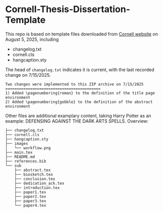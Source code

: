 # Cornell-Thesis-Dissertation-Template

This repo is based on template files downloaded from [Cornell website](https://gradschool.cornell.edu/academic-progress/degrees-fields/research-degree-requirements/thesis-dissertation/templates/) on August 5, 2025, including
- changelog.txt
- cornell.cls
- hangcaption.sty


The head of `changelog.txt` indicates it is current, with the last recorded change on 7/15/2025.

```
Two changes were implemented to this ZIP archive on 7/15/2025
==========================================
1) Added \pagenumbering{roman} to the definition of the title page environment
2) Added \pagenumbering{gobble} to the definition of the abstract environment
```


Other files are additional examplary content, taking Harry Potter as an example: DEFENSING AGAINST THE DARK ARTS SPELLS. Overview:
```
├── changelog.txt
├── cornell.cls
├── hangcaption.sty
├── images
│   └── workflow.png
├── main.tex
├── README.md
├── references.bib
└── sub
    ├── abstract.tex
    ├── biosketch.tex
    ├── conclusion.tex
    ├── dedication_ack.tex
    ├── introduction.tex
    ├── paper1.tex
    ├── paper2.tex
    ├── paper3.tex
    └── paper4.tex
```


